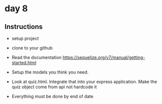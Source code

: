 # day 8

## Instructions

- setup project
- clone to your github
- Read the documentation https://sequelize.org/v7/manual/getting-started.html
- Setup the models you think you need.
- Look at quiz.html. Integrate that into your express application. Make the quiz object come from api not hardcode it

- Everything must be done by end of date
